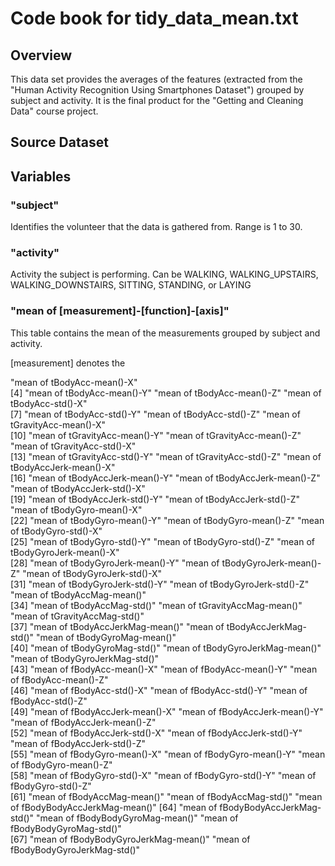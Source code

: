 # Code book for tidy_data_mean.txt

## Overview
This data set provides the averages of the features (extracted from the "Human Activity Recognition Using Smartphones Dataset") grouped by subject and activity. It is the final product for the "Getting and Cleaning Data" course project.

## Source Dataset






## Variables

### "subject" 
Identifies the volunteer that the data is gathered from. Range is 1 to 30.

### "activity" 
Activity the subject is performing. Can be WALKING, WALKING_UPSTAIRS, WALKING_DOWNSTAIRS, SITTING, STANDING, or LAYING

### "mean of [measurement]-[function]-[axis]"
This table contains the mean of the measurements grouped by subject and activity.

[measurement] denotes the 




"mean of tBodyAcc-mean()-X"          
 [4] "mean of tBodyAcc-mean()-Y"           "mean of tBodyAcc-mean()-Z"           "mean of tBodyAcc-std()-X"           
 [7] "mean of tBodyAcc-std()-Y"            "mean of tBodyAcc-std()-Z"            "mean of tGravityAcc-mean()-X"       
[10] "mean of tGravityAcc-mean()-Y"        "mean of tGravityAcc-mean()-Z"        "mean of tGravityAcc-std()-X"        
[13] "mean of tGravityAcc-std()-Y"         "mean of tGravityAcc-std()-Z"         "mean of tBodyAccJerk-mean()-X"      
[16] "mean of tBodyAccJerk-mean()-Y"       "mean of tBodyAccJerk-mean()-Z"       "mean of tBodyAccJerk-std()-X"       
[19] "mean of tBodyAccJerk-std()-Y"        "mean of tBodyAccJerk-std()-Z"        "mean of tBodyGyro-mean()-X"         
[22] "mean of tBodyGyro-mean()-Y"          "mean of tBodyGyro-mean()-Z"          "mean of tBodyGyro-std()-X"          
[25] "mean of tBodyGyro-std()-Y"           "mean of tBodyGyro-std()-Z"           "mean of tBodyGyroJerk-mean()-X"     
[28] "mean of tBodyGyroJerk-mean()-Y"      "mean of tBodyGyroJerk-mean()-Z"      "mean of tBodyGyroJerk-std()-X"      
[31] "mean of tBodyGyroJerk-std()-Y"       "mean of tBodyGyroJerk-std()-Z"       "mean of tBodyAccMag-mean()"         
[34] "mean of tBodyAccMag-std()"           "mean of tGravityAccMag-mean()"       "mean of tGravityAccMag-std()"       
[37] "mean of tBodyAccJerkMag-mean()"      "mean of tBodyAccJerkMag-std()"       "mean of tBodyGyroMag-mean()"        
[40] "mean of tBodyGyroMag-std()"          "mean of tBodyGyroJerkMag-mean()"     "mean of tBodyGyroJerkMag-std()"     
[43] "mean of fBodyAcc-mean()-X"           "mean of fBodyAcc-mean()-Y"           "mean of fBodyAcc-mean()-Z"          
[46] "mean of fBodyAcc-std()-X"            "mean of fBodyAcc-std()-Y"            "mean of fBodyAcc-std()-Z"           
[49] "mean of fBodyAccJerk-mean()-X"       "mean of fBodyAccJerk-mean()-Y"       "mean of fBodyAccJerk-mean()-Z"      
[52] "mean of fBodyAccJerk-std()-X"        "mean of fBodyAccJerk-std()-Y"        "mean of fBodyAccJerk-std()-Z"       
[55] "mean of fBodyGyro-mean()-X"          "mean of fBodyGyro-mean()-Y"          "mean of fBodyGyro-mean()-Z"         
[58] "mean of fBodyGyro-std()-X"           "mean of fBodyGyro-std()-Y"           "mean of fBodyGyro-std()-Z"          
[61] "mean of fBodyAccMag-mean()"          "mean of fBodyAccMag-std()"           "mean of fBodyBodyAccJerkMag-mean()" 
[64] "mean of fBodyBodyAccJerkMag-std()"   "mean of fBodyBodyGyroMag-mean()"     "mean of fBodyBodyGyroMag-std()"     
[67] "mean of fBodyBodyGyroJerkMag-mean()" "mean of fBodyBodyGyroJerkMag-std()" 